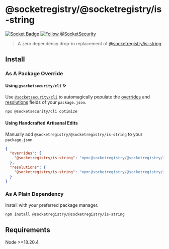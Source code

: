# @socketregistry/@socketregistry/is-string

[![Socket Badge](https://socket.dev/api/badge/npm/package/@socketregistry/@socketregistry/is-string)](https://socket.dev/npm/package/@socketregistry/@socketregistry/is-string)
[![Follow @SocketSecurity](https://img.shields.io/twitter/follow/SocketSecurity?style=social)](https://twitter.com/SocketSecurity)

> A zero dependency drop-in replacement of
> [@socketregistry/is-string](https://www.npmjs.com/package/@socketregistry/is-string).

## Install

### As A Package Override

#### Using `@socketsecurity/cli` :sparkles:

Use [`@socketsecurity/cli`](https://www.npmjs.com/package/@socketsecurity/cli)
to automagically populate the
[overrides](https://docs.npmjs.com/cli/v9/configuring-npm/package-json#overrides)
and [resolutions](https://yarnpkg.com/configuration/manifest#resolutions) fields
of your `package.json`.

```sh
npx @socketsecurity/cli optimize
```

#### Using Handcrafted Artisanal Edits

Manually add `@socketregistry/@socketregistry/is-string` to your `package.json`.

```json
{
  "overrides": {
    "@socketregistry/is-string": "npm:@socketregistry/@socketregistry/is-string@^1"
  },
  "resolutions": {
    "@socketregistry/is-string": "npm:@socketregistry/@socketregistry/is-string@^1"
  }
}
```

### As A Plain Dependency

Install with your preferred package manager.

```sh
npm install @socketregistry/@socketregistry/is-string
```

## Requirements

Node &gt;=18.20.4
